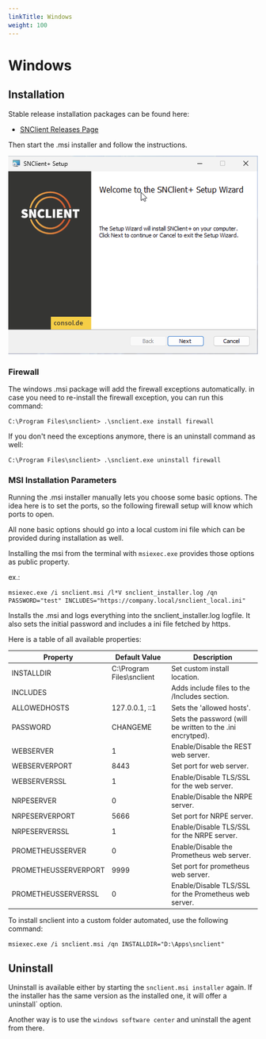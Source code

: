 ```yaml
---
linkTitle: Windows
weight: 100
---
```


# Windows

## Installation

Stable release installation packages can be found here:

- [SNClient Releases Page](https://github.com/ConSol-Monitoring/snclient/releases)

Then start the .msi installer and follow the instructions.

![MSI Installer](msi.png "MSI Installer")

### Firewall

The windows .msi package will add the firewall exceptions automatically. in
case you need to re-install the firewall exception, you can run this command:

    C:\Program Files\snclient> .\snclient.exe install firewall

If you don't need the exceptions anymore, there is an uninstall command as well:

    C:\Program Files\snclient> .\snclient.exe uninstall firewall

### MSI Installation Parameters

Running the .msi installer manually lets you choose some basic options. The idea
here is to set the ports, so the following firewall setup will know which ports
to open.

All none basic options should go into a local custom ini file which can be
provided during installation as well.

Installing the msi from the terminal with `msiexec.exe` provides those options
as public property.

ex.:

    msiexec.exe /i snclient.msi /l*V snclient_installer.log /qn PASSWORD="test" INCLUDES="https://company.local/snclient_local.ini"

Installs the .msi and logs everything into the snclient_installer.log logfile. It
also sets the initial password and includes a ini file fetched by https.

Here is a table of all available properties:

| Property             | Default Value             | Description |
| -------------------- | ------------------------- | ----------- |
| INSTALLDIR           | C:\Program Files\snclient | Set custom install location. |
| INCLUDES             |                           | Adds include files to the /Includes section. |
| ALLOWEDHOSTS         | 127.0.0.1, ::1            | Sets the 'allowed hosts'. |
| PASSWORD             | CHANGEME                  | Sets the password (will be written to the .ini encrytped). |
| WEBSERVER            | 1                         | Enable/Disable the REST web server. |
| WEBSERVERPORT        | 8443                      | Set port for web server. |
| WEBSERVERSSL         | 1                         | Enable/Disable TLS/SSL for the web server. |
| NRPESERVER           | 0                         | Enable/Disable the NRPE server. |
| NRPESERVERPORT       | 5666                      | Set port for NRPE server. |
| NRPESERVERSSL        | 1                         | Enable/Disable TLS/SSL for the NRPE server. |
| PROMETHEUSSERVER     | 0                         | Enable/Disable the Prometheus web server. |
| PROMETHEUSSERVERPORT | 9999                      | Set port for prometheus web server. |
| PROMETHEUSSERVERSSL  | 0                         | Enable/Disable TLS/SSL for the Prometheus web server. |

To install snclient into a custom folder automated, use the following command:

    msiexec.exe /i snclient.msi /qn INSTALLDIR="D:\Apps\snclient"

## Uninstall

Uninstall is available either by starting the `snclient.msi installer` again. If the installer has the same version as the
installed one, it will offer a uninstall` option.

Another way is to use the `windows software center` and uninstall the agent from there.
